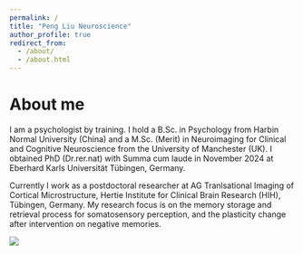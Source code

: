 ```yaml
---
permalink: /
title: "Peng Liu Neuroscience"
author_profile: true
redirect_from: 
  - /about/
  - /about.html
---
```


About me
======

I am a psychologist by training. I hold a B.Sc. in Psychology from Harbin Normal University (China) and a M.Sc. (Merit) in Neuroimaging for Clinical and Cognitive Neuroscience from the University of Manchester (UK). I obtained PhD (Dr.rer.nat) with Summa cum laude in November 2024 at Eberhard Karls Universität Tübingen, Germany.

Currently I work as a postdoctoral researcher at AG Tranlsational Imaging of Cortical Microstructure, Hertie Institute for Clinical Brain Research (HIH), Tübingen, Germany. My research focus is on the memory storage and retrieval process for somatosensory perception, and the plasticity change after intervention on negative memories.

<img src="https://github.com/PengLiu1120/pengliu/blob/master/images/pliu.png?raw=true"/>